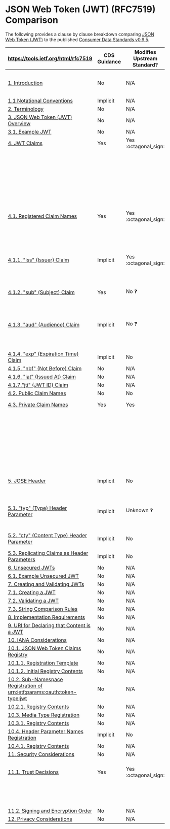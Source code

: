 # JSON Web Token (JWT) (RFC7519) Comparison

The following provides a clause by clause breakdown comparing [JSON Web Token (JWT)](https://tools.ietf.org/html/rfc7519) to the published [Consumer Data Standards v0.9.5](https://consumerdatastandardsaustralia.github.io/standards).

|  **https://tools.ietf.org/html/rfc7519** | **CDS Guidance** | **Modifies Upstream Standard?** | **Summary** |
| --- | --- | --- | --- |
|  [1. Introduction](https://tools.ietf.org/html/rfc7519#section-1) | No | N/A | The CDS inherits it's use of JWT's from it's implementation of the [Open ID Connect Core](https://openid.net/specs/openid-connect-core-1_0.html#ClientAuthentication) specification, specifically through the use of the `private_key_jwt` method for [Client Authentication](https://consumerdatastandardsaustralia.github.io/standards/#client-authentication) |
|  [1.1 Notational Conventions](https://tools.ietf.org/html/rfc7519#section-1.1) | Implicit | N/A | [Aligned to Standards](https://consumerdatastandardsaustralia.github.io/standards/#introduction "Aligned to Standards") |
|  [2. Terminology](https://tools.ietf.org/html/rfc7519#section-2) | No | N/A |  |
|  [3. JSON Web Token (JWT) Overview](https://tools.ietf.org/html/rfc7519#section-3) | No | N/A |  |
|  [3.1. Example JWT](https://tools.ietf.org/html/rfc7519#section-3.1) | No | N/A |  |
|  [4. JWT Claims](https://tools.ietf.org/html/rfc7519#section-4) | Yes | Yes :octagonal_sign:| The [CDS specifies two unregistered](https://consumerdatastandardsaustralia.github.io/standards/#client-authentication) private claims: |
| | | | - `refresh_token_expires_at` which is common but undocumented and serves the same purpose [as the FAPI-RW](https://openbanking.atlassian.net/wiki/spaces/DZ/pages/641992418/Read+Write+Data+API+Specification+-+v3.0#Read/WriteDataAPISpecification-v3.0-TokenExpiryTime) `http://openbanking.org.uk/refresh_token_expires_at` claim |
| | | | - `sharing_expires_at` is introduced within the CDS specifically to handle the [proposed Consent model](https://github.com/ConsumerDataStandardsAustralia/standards/issues/77) |
| | | | - Both of these claims are **MANDATORY** |
|  [4.1. Registered Claim Names](https://tools.ietf.org/html/rfc7519#section-4.1) | Yes | Yes :octagonal_sign: | - *"Applications using JWTs should define which specific claims they use and when they are required or optional"*
| | | | The CDS [Request Object](https://consumerdatastandardsaustralia.github.io/standards/#request-object) example appears to make some of these claims **MANDATORY**. | 
| | | | The specification explicitly **REMOVES** the `iss` claim. |
|  [4.1.1. "iss" (Issuer) Claim](https://tools.ietf.org/html/rfc7519#section-4.1.1) | Implicit | Yes :octagonal_sign: | The OpenID Connect Core specification [states that within Request Objects](https://openid.net/specs/openid-connect-core-1_0.html#RequestObject) this claim **SHOULD** be provided. |
| | | | The CDS explicitly **REMOVES** this claim from the Request Object. |
|  [4.1.2. "sub" (Subject) Claim](https://tools.ietf.org/html/rfc7519#section-4.1.2) | Yes | No :question: | The CDS [Request Object](https://consumerdatastandardsaustralia.github.io/standards/#request-object) includes this claim in the example. |
| | | | It does not specify if this claim is required, it is assumed it is **OPTIONAL**. |
|  [4.1.3. "aud" (Audience) Claim](https://tools.ietf.org/html/rfc7519#section-4.1.3) | Implicit | No :question: | The OpenID Connect Core specification [states that within Request Objects](https://openid.net/specs/openid-connect-core-1_0.html#RequestObject) this claim **SHOULD** be provided. |
| | | | It is not specified if the CDS specification alters this to required, it is assumed it **OPTIONAL**. |
|  [4.1.4. "exp" (Expiration Time) Claim](https://tools.ietf.org/html/rfc7519#section-4.1.4) | Implicit | No | The FAPI-RW specification designates [this claim](https://openid.net/specs/openid-financial-api-part-2.html#authorization-server) as **REQUIRED** |
|  [4.1.5. "nbf" (Not Before) Claim](https://tools.ietf.org/html/rfc7519#section-4.1.5) | No | N/A |  |
|  [4.1.6. "iat" (Issued At) Claim](https://tools.ietf.org/html/rfc7519#section-4.1.6) | No | N/A |  |
|  [4.1.7."jti" (JWT ID) Claim](https://tools.ietf.org/html/rfc7519#section-4.1.7) | No | N/A  | |
|  [4.2. Public Claim Names](https://tools.ietf.org/html/rfc7519#section-4.2) | No | No |  |
|  [4.3. Private Claim Names](https://tools.ietf.org/html/rfc7519#section-4.3) | Yes | Yes |As outlined previously the [CDS specifies two unregistered](https://consumerdatastandardsaustralia.github.io/standards/#client-authentication) private claims: | 
| | | | - `refresh_token_expires_at` which is common but undocumented and serves the same purpose [as the FAPI-RW](https://openbanking.atlassian.net/wiki/spaces/DZ/pages/641992418/Read+Write+Data+API+Specification+-+v3.0#Read/WriteDataAPISpecification-v3.0-TokenExpiryTime) `http://openbanking.org.uk/refresh_token_expires_at` claim |
| | | | - `sharing_expires_at` is introduced within the CDS specifically to handle the [proposed Consent model](https://github.com/ConsumerDataStandardsAustralia/standards/issues/77) |
| | | | Both of these claims are **MANDATORY** |
|  [5. JOSE Header](https://tools.ietf.org/html/rfc7519#section-5) | Implicit | No | The [CDS Standards](https://consumerdatastandardsaustralia.github.io/standards/#request-object) specifies alignment of signing to the [FAPI-RW profile](https://openid.net/specs/openid-financial-api-part-2.html#jws-algorithm-considerations) which dictates JWS signing but the example appears to be malformed including an invalid `typ` value |
|  [5.1. "typ" (Type) Header Parameter](https://tools.ietf.org/html/rfc7519#section-5.1) | Implicit | Unknown :question: | The FAPI-RW profile [states the signing method as JWS](https://openid.net/specs/openid-financial-api-part-2.html#authorization-server) which according to the [accompanying specification](https://tools.ietf.org/html/rfc7515#section-4.1.9) means this field should be set to `JOSE`. The CDS Request Object Example [appears to use a malformed](https://consumerdatastandardsaustralia.github.io/standards/#request-object) value of `JWT`. |
|  [5.2. "cty" (Content Type) Header Parameter](https://tools.ietf.org/html/rfc7519#section-5.2) | Implicit | No | Nested signing and encryption operations are not in use and therefore [this parameter](https://tools.ietf.org/html/rfc7519#section-5.2) should not (and is not) be specified |
|  [5.3. Replicating Claims as Header Parameters](https://tools.ietf.org/html/rfc7519#section-5.3) | Implicit | No | As per [OpenID Core Specification](https://openid.net/specs/openid-connect-core-1_0.html#Signing) the `kid` parameter has been replicated within Header Parameters |
|  [6. Unsecured JWTs](https://tools.ietf.org/html/rfc7519#section-6) | No | N/A | JWTs must always be signed using `PS256` |
|  [6.1. Example Unsecured JWT](https://tools.ietf.org/html/rfc7519#section-6.1) | No | N/A |  |
|  [7. Creating and Validating JWTs](https://tools.ietf.org/html/rfc7519#section-7) | No | N/A | The CDS appears to use `JWS` for JWT creation |
|  [7.1. Creating a JWT](https://tools.ietf.org/html/rfc7519#section-7.1) | No | N/A |  |
|  [7.2. Validating a JWT](https://tools.ietf.org/html/rfc7519#section-7.2) | No | N/A |  |
|  [7.3. String Comparison Rules](https://tools.ietf.org/html/rfc7519#section-7.3) | No | N/A |  |
|  [8. Implementation Requirements](https://tools.ietf.org/html/rfc7519#section-8) | No | N/A |  |
|  [9. URI for Declaring that Content is a JWT](https://tools.ietf.org/html/rfc7519#section-9) | No | N/A |  |
|  [10. IANA Considerations](https://tools.ietf.org/html/rfc7519#section-10) | No | N/A |  |
|  [10.1. JSON Web Token Claims Registry](https://tools.ietf.org/html/rfc7519#section-10.1) | No | N/A |  |
|  [10.1.1. Registration Template](https://tools.ietf.org/html/rfc7519#section-10.1.1) | No | N/A |  |
|  [10.1.2. Initial Registry Contents](https://tools.ietf.org/html/rfc7519#section-10.1.2) | No | N/A |  |
|  [10.2. Sub-Namespace Registration of urn:ietf:params:oauth:token-type:jwt](https://tools.ietf.org/html/rfc7519#section-10.2) | No | N/A |  |
|  [10.2.1. Registry Contents](https://tools.ietf.org/html/rfc7519#section-10.2.1) | No | N/A |  |
|  [10.3. Media Type Registration](https://tools.ietf.org/html/rfc7519#section-10.3) | No | N/A |  |
|  [10.3.1. Registry Contents](https://tools.ietf.org/html/rfc7519#section-10.3.1) | No | N/A |  |
|  [10.4. Header Parameter Names Registration](https://tools.ietf.org/html/rfc7519#section-10.4) | Implicit | No | FAPI-RW and OpenID Core Connect specifications register header parameters |
|  [10.4.1. Registry Contents](https://tools.ietf.org/html/rfc7519#section-10.4.1) | No | N/A |  |
|  [11. Security Considerations](https://tools.ietf.org/html/rfc7519#section-11) | No | N/A |  |
|  [11.1. Trust Decisions](https://tools.ietf.org/html/rfc7519#section-11.1) | Yes | Yes :octagonal_sign: | *"In particular, the key(s) used to sign and/or encrypt the JWT will typically need to verifiably be under the control of the party identified as the issuer of the JWT."* |
| | | |  ACCC Register design expects that JWK sets will be accepted, without tamper/signing/encryption verbatim for all participants directly from the register |
|  [11.2. Signing and Encryption Order](https://tools.ietf.org/html/rfc7519#section-11.2) | No | N/A |  |
|  [12. Privacy Considerations](https://tools.ietf.org/html/rfc7519#section-12) | No | N/A |  |
